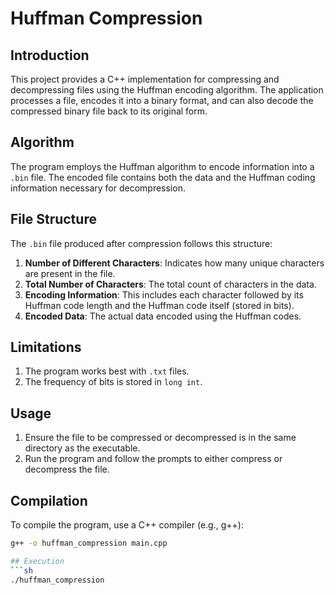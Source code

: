 # Huffman Compression

## Introduction
This project provides a C++ implementation for compressing and decompressing files using the Huffman encoding algorithm. The application processes a file, encodes it into a binary format, and can also decode the compressed binary file back to its original form.

## Algorithm
The program employs the Huffman algorithm to encode information into a `.bin` file. The encoded file contains both the data and the Huffman coding information necessary for decompression.

## File Structure
The `.bin` file produced after compression follows this structure:

1. **Number of Different Characters**: Indicates how many unique characters are present in the file.
2. **Total Number of Characters**: The total count of characters in the data.
3. **Encoding Information**: This includes each character followed by its Huffman code length and the Huffman code itself (stored in bits).
4. **Encoded Data**: The actual data encoded using the Huffman codes.

## Limitations
1. The program works best with `.txt` files.
2. The frequency of bits is stored in `long int`.

## Usage
1. Ensure the file to be compressed or decompressed is in the same directory as the executable.
2. Run the program and follow the prompts to either compress or decompress the file.

## Compilation
To compile the program, use a C++ compiler (e.g., g++):
```sh
g++ -o huffman_compression main.cpp 

## Execution
```sh
./huffman_compression
